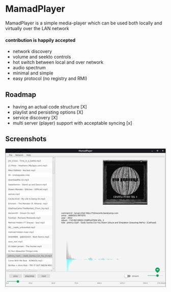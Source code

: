 # MamadPlayer

MamadPlayer is a simple media-player which can be used both locally and virtually over the LAN network <br/>
#### contribution is happily accepted 

+ network discovery
+ volume and seekto controls
+ hot switch between local and over network
+ audio spectrum
+ minimal and simple
+ easy protocol (no registry and RMI)


## Roadmap

- having an actual code structure [X]
- playlist and persisting options [X]
- service discovery               [X]
- multi server (player) support with acceptable syncing [x]

## Screenshots

![App Screenshot](https://github.com/nort3x/MamadPlayer/blob/master/img.png)

## 
